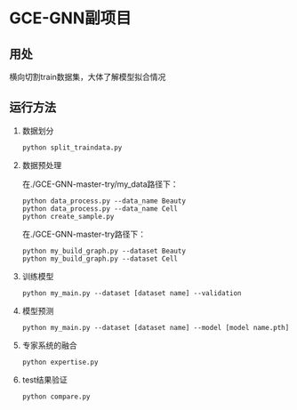 # GCE-GNN副项目

## 用处

横向切割train数据集，大体了解模型拟合情况

## 运行方法

1. 数据划分

   ~~~
   python split_traindata.py
   ~~~

2. 数据预处理

   在./GCE-GNN-master-try/my_data路径下：

   ~~~
   python data_process.py --data_name Beauty
   python data_process.py --data_name Cell
   python create_sample.py
   ~~~

   在./GCE-GNN-master-try路径下：

   ~~~
   python my_build_graph.py --dataset Beauty
   python my_build_graph.py --dataset Cell
   ~~~

3. 训练模型

   ~~~
   python my_main.py --dataset [dataset name] --validation
   ~~~

4. 模型预测

   ~~~
   python my_main.py --dataset [dataset name] --model [model name.pth]
   ~~~

5. 专家系统的融合

   ~~~
   python expertise.py
   ~~~

6. test结果验证

   ~~~
   python compare.py
   ~~~

   

